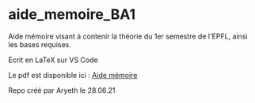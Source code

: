 # aide_memoire_BA1
Aide mémoire visant à contenir la théorie du 1er semestre de l'EPFL, ainsi les bases requises.

Ecrit en LaTeX sur VS Code

Le pdf est disponible ici : [Aide mémoire](https://github.com/Aryeth/aide_memoire_BA1/blob/main/Aide%20m%C3%A9moire/aidememoire2021.pdf)

Repo créé par Aryeth le 28.06.21
